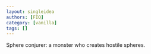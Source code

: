 ```yaml
---
layout: singleidea
authors: [FIQ]
category: [vanilla]
tags: []
---
```

Sphere conjurer: a monster who creates hostile spheres.
